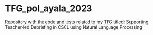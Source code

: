 # TFG_pol_ayala_2023
Repository with the code and tests related to my TFG titled: Supporting Teacher-led Debriefing in CSCL using Natural Language Processing
